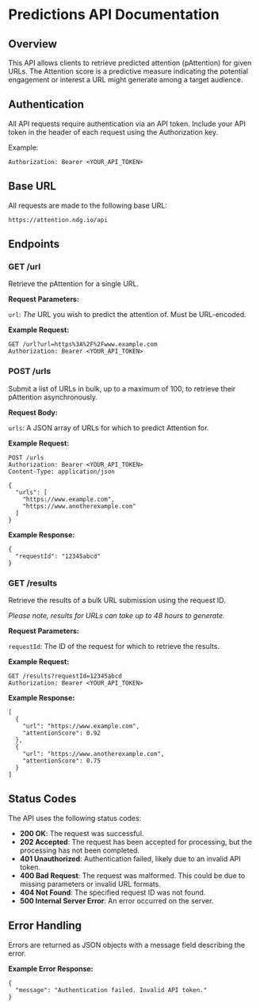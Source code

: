# Predictions API Documentation
## Overview

This API allows clients to retrieve predicted attention (pAttention) for given URLs. The Attention score is a predictive measure indicating the potential engagement or interest a URL might generate among a target audience.

## Authentication

All API requests require authentication via an API token. Include your API token in the header of each request using the Authorization key.

Example:
```
Authorization: Bearer <YOUR_API_TOKEN>
```

## Base URL
All requests are made to the following base URL:

```
https://attention.ndg.io/api
```

## Endpoints
### GET /url

Retrieve the pAttention for a single URL.

**Request Parameters:**

`url`: *The* URL you wish to predict the attention of. Must be URL-encoded.

**Example Request:**

```
GET /url?url=https%3A%2F%2Fwww.example.com
Authorization: Bearer <YOUR_API_TOKEN>
```

### POST /urls

Submit a list of URLs in bulk, up to a maximum of 100, to retrieve their pAttention asynchronously.

**Request Body:**

`urls`: A JSON array of URLs for which to predict Attention for.


**Example Request:**

```
POST /urls
Authorization: Bearer <YOUR_API_TOKEN>
Content-Type: application/json

{
  "urls": [
    "https://www.example.com",
    "https://www.anotherexample.com"
  ]
}
```

**Example Response:**
```
{
  "requestId": "12345abcd"
}
```

### GET /results
Retrieve the results of a bulk URL submission using the request ID.

*Please note, results for URLs can take up to 48 hours to generate.*

**Request Parameters:**

`requestId`: The ID of the request for which to retrieve the results.

**Example Request:**

```
GET /results?requestId=12345abcd
Authorization: Bearer <YOUR_API_TOKEN>
```

**Example Response:**

```
[
  {
    "url": "https://www.example.com",
    "attentionScore": 0.92
  },
  {
    "url": "https://www.anotherexample.com",
    "attentionScore": 0.75
  }
]
```

## Status Codes

The API uses the following status codes:

- **200 OK**: The request was successful.
- **202 Accepted**: The request has been accepted for processing, but the processing has not been completed.
- **401 Unauthorized**: Authentication failed, likely due to an invalid API token.
- **400 Bad Request**: The request was malformed. This could be due to missing parameters or invalid URL formats.
- **404 Not Found**: The specified request ID was not found.
- **500 Internal Server Error**: An error occurred on the server.

## Error Handling

Errors are returned as JSON objects with a message field describing the error.

**Example Error Response:**
```
{
  "message": "Authentication failed. Invalid API token."
}
```